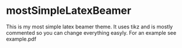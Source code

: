 # mostSimpleLatexBeamer
This is my most simple latex beamer theme.
It uses tikz and is mostly commented so you can change everything easyly.
For an example see example.pdf
